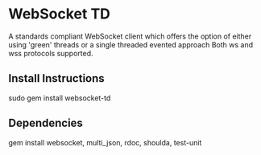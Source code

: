WebSocket TD
========

A standards compliant WebSocket client which offers the option of either using 'green' threads or a single threaded evented approach
Both ws and wss protocols supported.

Install Instructions
--------------------

sudo gem install websocket-td

Dependencies
------------


gem install websocket, multi_json, rdoc, shoulda, test-unit

